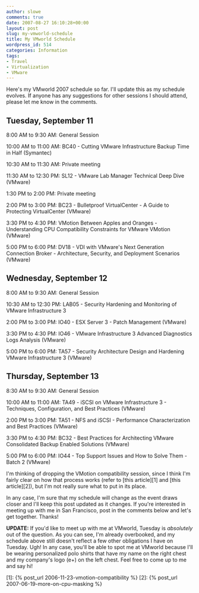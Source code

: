 ```yaml
---
author: slowe
comments: true
date: 2007-08-27 16:10:28+00:00
layout: post
slug: my-vmworld-schedule
title: My VMworld Schedule
wordpress_id: 514
categories: Information
tags:
- Travel
- Virtualization
- VMware
---
```


Here's my VMworld 2007 schedule so far. I'll update this as my schedule evolves. If anyone has any suggestions for other sessions I should attend, please let me know in the comments.

## Tuesday, September 11

8:00 AM to 9:30 AM: General Session  

10:00 AM to 11:00 AM: BC40 - Cutting VMware Infrastructure Backup Time in Half (Symantec)  

10:30 AM to 11:30 AM: Private meeting  

11:30 AM to 12:30 PM: SL12 - VMware Lab Manager Technical Deep Dive (VMware)  

1:30 PM to 2:00 PM: Private meeting  

2:00 PM to 3:00 PM: BC23 - Bulletproof VirtualCenter - A Guide to Protecting VirtualCenter (VMware)  

3:30 PM to 4:30 PM: VMotion Between Apples and Oranges - Understanding CPU Compatibility Constraints for VMware VMotion (VMware)  

5:00 PM to 6:00 PM: DV18 - VDI with VMware's Next Generation Connection Broker - Architecture, Security, and Deployment Scenarios (VMware)

## Wednesday, September 12

8:00 AM to 9:30 AM: General Session  

10:30 AM to 12:30 PM:  LAB05 - Security Hardening and Monitoring of VMware Infrastructure 3  

2:00 PM to 3:00 PM: IO40 - ESX Server 3 - Patch Management (VMware)  

3:30 PM to 4:30 PM: IO46 - VMware Infrastructure 3 Advanced Diagnostics Logs Analysis (VMware)  

5:00 PM to 6:00 PM: TA57 - Security Architecture Design and Hardening VMware Infrastructure 3 (VMware)

## Thursday, September 13

8:30 AM to 9:30 AM: General Session  

10:00 AM to 11:00 AM: TA49 - iSCSI on VMware Infrastructure 3 - Techniques, Configuration, and Best Practices (VMware)  

2:00 PM to 3:00 PM: TA51 - NFS and iSCSI - Performance Characterization and Best Practices (VMware)  

3:30 PM to 4:30 PM: BC32 - Best Practices for Architecting VMware Consolidated Backup Enabled Solutions (VMware)  

5:00 PM to 6:00 PM: IO44 - Top Support Issues and How to Solve Them - Batch 2 (VMware)

I'm thinking of dropping the VMotion compatibility session, since I think I'm fairly clear on how that process works (refer to [this article][1] and [this article][2]), but I'm not really sure what to put in its place.

In any case, I'm sure that my schedule will change as the event draws closer and I'll keep this post updated as it changes. If you're interested in meeting up with me in San Francisco, post in the comments below and let's get together. Thanks!

**UPDATE:** If you'd like to meet up with me at VMworld, Tuesday is _absolutely_ out of the question. As you can see, I'm already overbooked, and my schedule above still doesn't reflect a few other obligations I have on Tuesday. Ugh! In any case, you'll be able to spot me at VMworld because I'll be wearing personalized polo shirts that have my name on the right chest and my company's logo (e+) on the left chest. Feel free to come up to me and say hi!

[1]: {% post_url 2006-11-23-vmotion-compatibility %}
[2]: {% post_url 2007-06-19-more-on-cpu-masking %}
